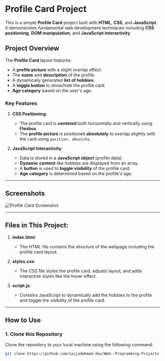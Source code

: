 # Profile Card Project

This is a simple **Profile Card** project built with **HTML**, **CSS**, and **JavaScript**. It demonstrates fundamental web development techniques including **CSS positioning**, **DOM manipulation**, and **JavaScript interactivity**.

## Project Overview

The **Profile Card** layout features:
- A **profile picture** with a slight overlap effect.
- The **name** and **description** of the profile.
- A dynamically generated **list of hobbies**.
- A **toggle button** to show/hide the profile card.
- **Age category** based on the user's age.

### **Key Features**
1. **CSS Positioning**:
   - The profile card is **centered** both horizontally and vertically using **Flexbox**.
   - The **profile picture** is positioned **absolutely** to overlap slightly with the card using `position: absolute`.

2. **JavaScript Interactivity**:
   - Data is stored in a **JavaScript object** (profile data).
   - **Dynamic content** like hobbies are displayed from an array.
   - A **button** is used to **toggle visibility** of the profile card.
   - **Age category** is determined based on the profile's age.

---

## Screenshots

![Profile Card Screenshot](profile-card-screenshot.png)

---

## Files in This Project:

1. **index.html**: 
   - The HTML file contains the structure of the webpage including the profile card layout.

2. **styles.css**: 
   - The CSS file styles the profile card, adjusts layout, and adds interactive styles like the hover effect.

3. **script.js**: 
   - Contains JavaScript to dynamically add the hobbies to the profile and toggle the visibility of the profile card.

---

## How to Use

### 1. Clone this Repository

Clone the repository to your local machine using the following command:

```bash
git clone https://github.com/sajjadahmad-dev/Web--Programming-Projects.git
